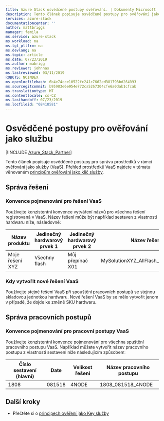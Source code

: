 ```yaml
---
title: Azure Stack osvědčené postupy ověřování. | Dokumenty Microsoft
description: Tento článek popisuje osvědčené postupy pro ověřování jako službu.
services: azure-stack
documentationcenter: ''
author: mattbriggs
manager: femila
ms.service: azure-stack
ms.workload: na
ms.tgt_pltfrm: na
ms.devlang: na
ms.topic: article
ms.date: 07/23/2019
ms.author: mabrigg
ms.reviewer: johnhas
ms.lastreviewed: 03/11/2019
ROBOTS: NOINDEX
ms.openlocfilehash: 6b4e74cce10522fc241c7662ed381793bd264093
ms.sourcegitcommit: b95983e6e954e772ca5267304cfe6a0dab1cfcab
ms.translationtype: MT
ms.contentlocale: cs-CZ
ms.lasthandoff: 07/23/2019
ms.locfileid: "68418581"
---
```

# <a name="best-practices-for-validation-as-a-service"></a>Osvědčené postupy pro ověřování jako službu

[!INCLUDE [Azure_Stack_Partner](./includes/azure-stack-partner-appliesto.md)]

Tento článek popisuje osvědčené postupy pro správu prostředků v rámci ověřování jako služby (VaaS). Přehled prostředků VaaS najdete v tématu věnovaném [principům ověřování jako klíč služby](azure-stack-vaas-key-concepts.md).

## <a name="solution-management"></a>Správa řešení

### <a name="naming-convention-for-vaas-solutions"></a>Konvence pojmenování pro řešení VaaS

Používejte konzistentní konvence vytváření názvů pro všechna řešení registrovaná v VaaS. Název řešení může být například sestaven z vlastností hardwaru níže, následovně:

|Název produktu | Jedinečný hardwarový prvek 1 | Jedinečný hardwarový prvek 2 | Název řešení
|---|---|---|---|
Moje řešení XYZ |  Všechny flash | Můj přepínač X01 | MySolutionXYZ_AllFlash_MySwitchX01

### <a name="when-to-create-a-new-vaas-solution"></a>Kdy vytvořit nové řešení VaaS

Používejte stejné řešení VaaS při spouštění pracovních postupů se stejnou skladovou jednotkou hardwaru. Nové řešení VaaS by se mělo vytvořit jenom v případě, že dojde ke změně SKU hardwaru.

## <a name="workflow-management"></a>Správa pracovních postupů

### <a name="naming-convention-for-vaas-workflows"></a>Konvence pojmenování pro pracovní postupy VaaS

Používejte konzistentní konvence pojmenování pro všechna spuštění pracovního postupu VaaS. Například můžete vytvořit název pracovního postupu z vlastností sestavení níže následujícím způsobem:

|Číslo sestavení (hlavní) | Date | Velikost řešení | Název pracovního postupu
|---|---|---| ---|
1808 | 081518 | 4NODE | 1808_081518_4NODE

## <a name="next-steps"></a>Další kroky

- Přečtěte si o [principech ověření jako Key služby](azure-stack-vaas-key-concepts.md)
